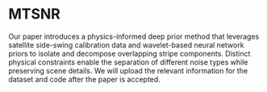 # MTSNR
Our paper introduces a physics-informed deep prior method that leverages satellite side-swing calibration data and wavelet-based neural network priors to isolate and decompose overlapping stripe components. Distinct physical constraints enable the separation of different noise types while preserving scene details. We will upload the relevant information for the dataset and code after the paper is accepted.
